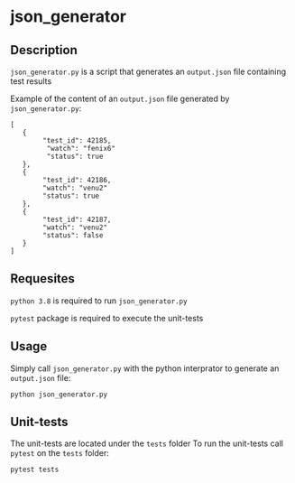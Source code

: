 # json_generator

## Description
`json_generator.py` is a script that generates an `output.json` file containing test results

Example of the content of an `output.json` file generated by `json_generator.py`:
```
[
   {
        "test_id": 42185,
         "watch": "fenix6"
         "status": true
   },
   {
        "test_id": 42186,
        "watch": "venu2"
        "status": true
   },
   {
        "test_id": 42187,
        "watch": "venu2"
        "status": false
   }
]
```

## Requesites
`python 3.8` is required to run `json_generator.py`

`pytest` package is required to execute the unit-tests

## Usage
Simply call `json_generator.py` with the python interprator to generate an `output.json` file:
```
python json_generator.py
```

## Unit-tests
The unit-tests are located under the `tests` folder
To run the unit-tests call `pytest` on the `tests` folder:
```
pytest tests
```

